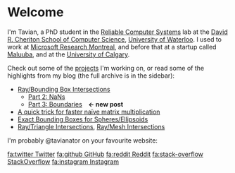 # Welcome

I'm Tavian, a PhD student in the [Reliable Computer Systems] lab at the [David R. Cheriton School of Computer Science], [University of Waterloo].
I used to work at [Microsoft Research Montreal], and before that at a startup called [Maluuba], and at the [University of Calgary].

[Reliable Computer Systems]: https://rcs.uwaterloo.ca/
[David R. Cheriton School of Computer Science]: https://cs.uwaterloo.ca/
[University of Waterloo]: https://uwaterloo.ca/
[Microsoft Research Montreal]: https://www.microsoft.com/en-us/research/lab/microsoft-research-montreal/
[Maluuba]: https://en.wikipedia.org/wiki/Maluuba
[University of Calgary]: https://ucalgary.ca/

Check out some of the [projects](projects/index.html) I'm working on, or read some of the highlights from my blog (the full archive is in the sidebar):

- [Ray/Bounding Box Intersections](2011/ray_box.md)
  - [Part 2: NaNs](2015/ray_box_nan.md)
  - [Part 3: Boundaries](2022/ray_box_boundary.md)&emsp;**&larr; new post**
- [A quick trick for faster naïve matrix multiplication](2016/matrix_multiply.md)
- [Exact Bounding Boxes for Spheres/Ellipsoids](2014/ellipsoid_bounding_boxes.md)
- [Ray/Triangle Intersections](2014/ray_triangle.md), [Ray/Mesh Intersections](2014/ray_mesh.md)

I'm probably @tavianator on your favourite website:

<div class="linkbar">

[<fa:twitter> Twitter](https://twitter.com/tavianator)
[<fa:github> GitHub](https://github.com/tavianator)
[<fa:reddit> Reddit](https://www.reddit.com/user/tavianator)
[<fa:stack-overflow> StackOverflow](https://stackoverflow.com/users/502399/tavian-barnes)
[<fa:instagram> Instagram](https://www.instagram.com/tavianator)

</div>
